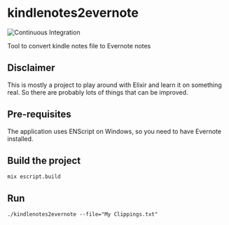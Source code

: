 # kindlenotes2evernote

![Continuous Integration](https://github.com/jdambron/kindlenotes2evernote/workflows/Continuous%20Integration/badge.svg)

Tool to convert kindle notes file to Evernote notes

## Disclaimer

This is mostly a project to play around with Elixir and learn it on something real.
So there are probably lots of things that can be improved.

## Pre-requisites

The application uses ENScript on Windows, so you need to have Evernote installed.

## Build the project

```Shell
mix escript.build
```

## Run

```Shell
./kindlenotes2evernote --file="My Clippings.txt"
```
